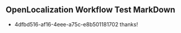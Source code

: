 ## OpenLocalization Workflow Test MarkDown
* 4dfbd516-af16-4eee-a75c-e8b501181702 thanks!

<!--HONumber=Jul16_HO2-->


